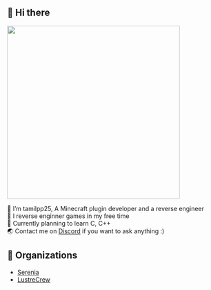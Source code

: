 ## 👋 Hi there
<a href="https://skillicons.dev">
    <img src="https://skillicons.dev/icons?i=java,python,ts,js,lua,cs,mysql,mongodb" width="400" />
</a>

👋 I’m tamilpp25, A Minecraft plugin developer and a reverse engineer \
👀 I reverse enginner games in my free time \
🌱 Currently planning to learn C, C++ \
🌏 Contact me on [Discord](https://discord.com/users/274713240137891840) if you want to ask anything :)

## 🏢 Organizations
  - [Serenia](https://github.com/Serenia-RPG)
  - [LustreCrew](https://github.com/LustreCrew)
